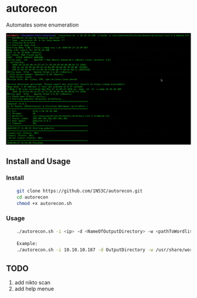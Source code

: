 # autorecon
Automates some enumeration 

![autorecon screenshot](https://raw.githubusercontent.com/1N53C/autorecon/master/autorecon.png)

## Install and Usage

### Install

```bash
    git clone https://github.com/1N53C/autorecon.git
    cd autorecon
    chmod +x autorecon.sh
```

### Usage

```bash
    ./autorecon.sh -i <ip> -d <NameOfOutputDirectory> -w <pathToWordlist>
    
    Example:
    ./autorecon.sh -i 10.10.10.187 -d OutputDirectory -w /usr/share/wordlist/dirbuster/directory-list-2.3-small.txt
```



## TODO
1. add nikto scan
2. add help menue

